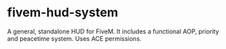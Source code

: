# fivem-hud-system
A general, standalone HUD for FiveM. It includes a functional AOP, priority and peacetime system. Uses ACE permissions.
